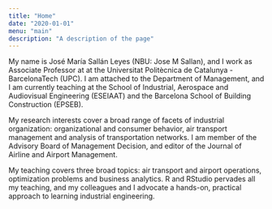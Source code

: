 ```yaml
---
title: "Home"
date: "2020-01-01"
menu: "main"
description: "A description of the page"
---
```


 My name is José María Sallán Leyes (NBU: Jose M Sallan), and I work as Associate Professor at at the Universitat Politècnica de Catalunya - BarcelonaTech (UPC). I am attached to the Department of Management, and I am currently teaching at the School of Industrial, Aerospace and Audiovisual Engineering (ESEIAAT) and the Barcelona School of Building Construction (EPSEB).
 
My research interests cover a broad range of facets of industrial organization: organizational and consumer behavior, air transport management and analysis of transportation networks. I am member of the Advisory Board of Management Decision, and editor of the Journal of Airline and Airport Management.

My teaching covers three broad topics: air transport and airport operations, optimization problems and business analytics. R and RStudio pervades all my teaching, and my colleagues and I advocate a hands-on, practical approach to learning industrial engineering.